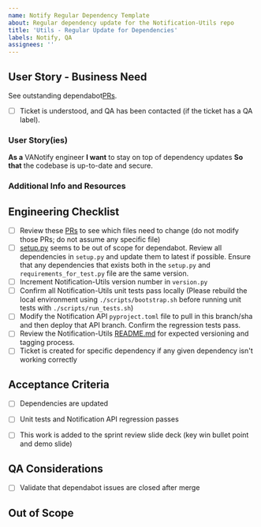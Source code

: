 ```yaml
---
name: Notify Regular Dependency Template
about: Regular dependency update for the Notification-Utils repo
title: 'Utils - Regular Update for Dependencies'
labels: Notify, QA
assignees: ''
---
```



## User Story - Business Need

See outstanding dependabot[PRs](https://github.com/department-of-veterans-affairs/notification-utils/pulls).

- [ ] Ticket is understood, and QA has been contacted (if the ticket has a QA label).


### User Story(ies)

**As a**   VANotify engineer
**I want**  to stay on top of dependency updates
**So that** the codebase is up-to-date and secure.

### Additional Info and Resources

## Engineering Checklist

- [ ] Review these [PRs](https://github.com/department-of-veterans-affairs/notification-utils/pulls) to see which files need to change (do not modify those PRs; do not assume any specific file)
- [ ] [setup.py](https://github.com/department-of-veterans-affairs/notification-utils/blob/main/setup.py) seems to be out of scope for dependabot. Review all dependencies in `setup.py` and update them to latest if possible. Ensure that any dependencies that exists both in the `setup.py` and `requirements_for_test.py` file are the same version.
- [ ] Increment Notification-Utils version number in `version.py`
- [ ] Confirm all Notification-Utils unit tests pass locally (Please rebuild the local environment using `./scripts/bootstrap.sh` before running unit tests with `./scripts/run_tests.sh`)
- [ ] Modify the Notification API `pyproject.toml` file to pull in this branch/sha and then deploy that API branch. Confirm the regression tests pass. 
- [ ] Review the Notification-Utils [README.md](https://github.com/department-of-veterans-affairs/notification-utils?tab=readme-ov-file#versioning) for expected versioning and tagging process. 
- [ ] Ticket is created for specific dependency if any given dependency isn't working correctly

## Acceptance Criteria

- [ ] Dependencies are updated 
- [ ] Unit tests and Notification API regression passes
- [ ] This work is added to the sprint review slide deck (key win bullet point and demo slide)


## QA Considerations
- [ ] Validate that dependabot issues are closed after merge

## Out of Scope
<!-- Include any out of scope work here.  -->
